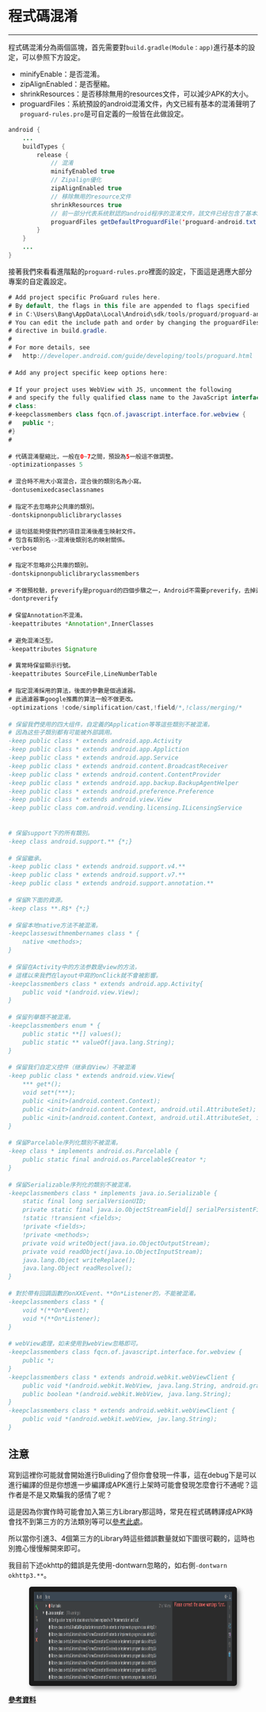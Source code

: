 # 程式碼混淆

---

程式碼混淆分為兩個區塊，首先需要對`build.gradle(Module：app)`進行基本的設定，可以參照下方設定。

* minifyEnable：是否混淆。
* zipAlignEnabled：是否壓縮。
* shrinkResources：是否移除無用的resources文件，可以減少APK的大小。
* proguardFiles：系統預設的android混淆文件，內文已經有基本的混淆聲明了`proguard-rules.pro`是可自定義的一般皆在此做設定。

```java
android {
    ...
    buildTypes {
        release {
            // 混淆
            minifyEnabled true
            // Zipalign優化
            zipAlignEnabled true
            // 移除無用的resource文件
            shrinkResources true
            // 前一部分代表系统默認的android程序的混淆文件，該文件已经包含了基本的混淆聲明，後一个文件是自己的定義混淆文件
            proguardFiles getDefaultProguardFile('proguard-android.txt'), 'proguard-rules.pro'
        }
    }
    ...
}
```

接著我們來看看進階點的`proguard-rules.pro`裡面的設定，下面這是適應大部分專案的自定義設定。

```java
# Add project specific ProGuard rules here.
# By default, the flags in this file are appended to flags specified
# in C:\Users\Bang\AppData\Local\Android\sdk/tools/proguard/proguard-android.txt
# You can edit the include path and order by changing the proguardFiles
# directive in build.gradle.
#
# For more details, see
#   http://developer.android.com/guide/developing/tools/proguard.html

# Add any project specific keep options here:

# If your project uses WebView with JS, uncomment the following
# and specify the fully qualified class name to the JavaScript interface
# class:
#-keepclassmembers class fqcn.of.javascript.interface.for.webview {
#   public *;
#}
#

# 代碼混淆壓縮比，一般在0~7之間，預設為5一般這不做調整。
-optimizationpasses 5

# 混合時不用大小寫混合，混合後的類別名為小寫。
-dontusemixedcaseclassnames

# 指定不去忽略非公共庫的類別。
-dontskipnonpubliclibraryclasses

# 這句話能夠使我們的項目混淆後產生映射文件。
# 包含有類別名->混淆後類別名的映射關係。
-verbose

# 指定不忽略非公共庫的類別。
-dontskipnonpubliclibraryclassmembers

# 不做預校驗，preverify是proguard的四個步驟之一，Android不需要preverify，去掉這一步能夠加快混淆速度。
-dontpreverify

# 保留Annotation不混淆。
-keepattributes *Annotation*,InnerClasses

# 避免混淆泛型。
-keepattributes Signature

# 異常時保留顯示行號。
-keepattributes SourceFile,LineNumberTable

# 指定混淆採用的算法，後面的參數是個過濾器。
# 此過濾器事google推薦的算法一般不做更改。
-optimizations !code/simplification/cast,!field/*,!class/merging/*

# 保留我們使用的四大组件，自定義的Application等等這些類別不被混淆。
# 因為这些子類別都有可能被外部調用。
-keep public class * extends android.app.Activity
-keep public class * extends android.app.Appliction
-keep public class * extends android.app.Service
-keep public class * extends android.content.BroadcastReceiver
-keep public class * extends android.content.ContentProvider
-keep public class * extends android.app.backup.BackupAgentHelper
-keep public class * extends android.preference.Preference
-keep public class * extends android.view.View
-keep public class com.android.vending.licensing.ILicensingService


# 保留support下的所有類別。
-keep class android.support.** {*;}

# 保留繼承。
-keep public class * extends android.support.v4.**
-keep public class * extends android.support.v7.**
-keep public class * extends android.support.annotation.**

# 保留R下面的資源。
-keep class **.R$* {*;}

# 保留本地native方法不被混淆。
-keepclasseswithmembernames class * {
    native <methods>;
}

# 保留在Activity中的方法参数是view的方法，
# 這樣以来我們在layout中寫的onClick就不會被影響。
-keepclassmembers class * extends android.app.Activity{
    public void *(android.view.View);
}

# 保留列舉類不被混淆。
-keepclassmembers enum * {
    public static **[] values();
    public static ** valueOf(java.lang.String);
}

# 保留我们自定义控件（继承自View）不被混淆
-keep public class * extends android.view.View{
    *** get*();
    void set*(***);
    public <init>(android.content.Context);
    public <init>(android.content.Context, android.util.AttributeSet);
    public <init>(android.content.Context, android.util.AttributeSet, int);
}

# 保留Parcelable序列化類別不被混淆。
-keep class * implements android.os.Parcelable {
    public static final android.os.Parcelable$Creator *;
}

# 保留Serializable序列化的類別不被混淆。
-keepclassmembers class * implements java.io.Serializable {
    static final long serialVersionUID;
    private static final java.io.ObjectStreamField[] serialPersistentFields;
    !static !transient <fields>;
    !private <fields>;
    !private <methods>;
    private void writeObject(java.io.ObjectOutputStream);
    private void readObject(java.io.ObjectInputStream);
    java.lang.Object writeReplace();
    java.lang.Object readResolve();
}

# 對於帶有回調函數的onXXEvent、**On*Listener的，不能被混淆。
-keepclassmembers class * {
    void *(**On*Event);
    void *(**On*Listener);
}

# webView處理，如未使用到webView忽略即可。
-keepclassmembers class fqcn.of.javascript.interface.for.webview {
    public *;
}
-keepclassmembers class * extends android.webkit.webViewClient {
    public void *(android.webkit.WebView, java.lang.String, android.graphics.Bitmap);
    public boolean *(android.webkit.WebView, java.lang.String);
}
-keepclassmembers class * extends android.webkit.webViewClient {
    public void *(android.webkit.webView, jav.lang.String);
}
```

## 注意

寫到這裡你可能就會開始進行Buliding了但你會發現一件事，這在debug下是可以進行編譯的但是你想進一步編譯成APK進行上架時可能會發現怎麼會行不通呢？這作者是不是又欺騙我的感情了呢？

這是因為你實作時可能會加入第三方Library那這時，常見在程式碼轉譯成APK時會找不到第三方的方法類別等可以[參考此處](https://www.cnblogs.com/renkangke/archive/2013/05/31/3110635.html)。

所以當你引進3、4個第三方的Library時這些錯誤數量就如下圖很可觀的，這時也別擔心慢慢解開來即可。

我目前下述okhttp的錯誤是先使用-dontwarn忽略的，如右側`-dontwarn okhttp3.**`。

<center>
  <img src="/assets/Obfuscated_Code_Error.png" alt="Cowman" style="border-radius:5px; box-shadow:5px 5px 10px rgba(0, 0, 0, 0.4)" width="400" height="180" border="10"/>
</center>

[**參考資料**](https://blog.csdn.net/Two_Water/article/details/70233983)

